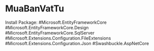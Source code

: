 # MuaBanVatTu
Install Package:
#Microsoft.EntityFrameworkCore
#Microsoft.EntityFrameworkCore.Design
#Microsoft.EntityFrameworkCore.SqlServer
#Microsoft.Extensions.Configuration.FileExtensions
#Microsoft.Extensions.Configuration.Json
#Swashbuckle.AspNetCore
